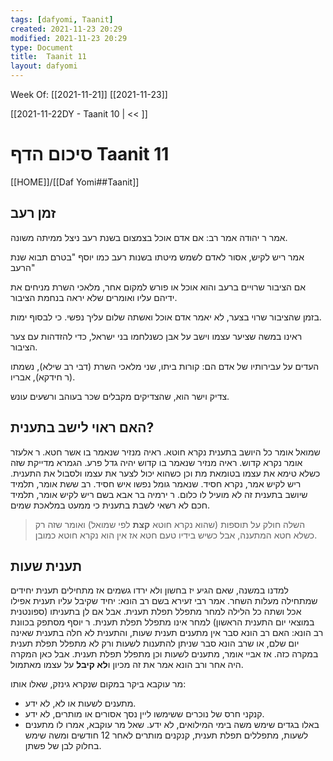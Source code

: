 ```yaml
---
tags: [dafyomi, Taanit] 
created: 2021-11-23 20:29
modified: 2021-11-23 20:29
type: Document
title:  Taanit 11
layout: dafyomi
---
```

Week Of: [[2021-11-21]]
[[2021-11-23]]

[[2021-11-22DY - Taanit 10 | << ]] 

# סיכום הדף  Taanit 11

[[HOME]]/[[Daf Yomi##Taanit]]

## זמן רעב 
אמר ר יהודה אמר רב: אם אדם אוכל בצמצום בשנת רעב ניצל ממיתה משונה.

אמר ריש לקיש, אסור לאדם לשמש מיטתו בשנות רעב כמו יוסף "בטרם תבוא שנת הרעב"

אם הציבור שרויים ברעב והוא אוכל או פורש למקום אחר, מלאכי השרת מניחים את ידיהם עליו ואומרים שלא יראה בנחמת הציבור.

בזמן שהציבור שרוי בצער, לא יאמר אדם אוכל ואשתה שלום עליך נפשי. כי לבסוף ימות.

ראינו במשה שציער עצמו וישב על אבן כשנלחמו בני ישראל, כדי להזדהות עם צער הציבור.

העדים על עבירותיו של אדם הם: קורות ביתו, שני מלאכי השרת (דבי רב שילא), נשמתו (ר חידקא), אבריו.

צדיק וישר הוא, שהצדיקים מקבלים שכר בעוהב ורשעים עונש.


##  האם ראוי לישב בתענית?
שמואל אומר כל היושב בתענית נקרא חוטא. ראיה מנזיר שנאמר בו אשר חטא.
ר אלעזר אומר נקרא קדוש. ראיה מנזיר שנאמר בו קדוש יהיה גדל פרע. הגמרא מדייקת שזה כשלא טימא את עצמו בטומאת מת וכן כשהוא יכול לצער את עצמו ולסבול את התענית.
ריש לקיש אמר, נקרא חסיד. שנאמר גומל נפשו איש חסיד.
רב ששת אומר, תלמיד שיושב בתענית זה לא מועיל לו כלום.
ר ירמיה בר אבא בשם ריש לקיש אומר, תלמיד חכם לא רשאי לשבת בתענית כי ממעט במלאכת שמים.
> השלה חולק על תוספות (שהוא נקרא חוטא **קצת** לפי שמואל) ואומר שזה רק כשלא חטא המתענה, אבל כשיש בידיו טעם חטא אז אין הוא נקרא חוטא כמובן.

## תענית שעות
למדנו במשנה, שאם הגיע יז בחשון ולא ירדו גשמים אז מתחילים תענית יחידים שמתחילה מעלות השחר.
אמר רבי זעירא בשם רב הונא: יחיד שקיבל עליו תענית אפילו אכל ושתה כל הלילה למחר מתפלל תפלת תענית. אבל אם לן בתעניתו (ספונטנית במוצאי יום התענית הראשון) למחר אינו מתפלל תפלת תענית.
ר יוסף מסתפק בכוונת רב הונא: 
האם רב הונא סבר אין מתענים תענית שעות, והתענית לא חלה בתענית שאינה יום שלם, או שרב הונא סבר שניתן להתענות לשעות ורק לא מתפלל תפלת תענית במקרה כזה.
אז אביי אומר, מתענים לשעות וכן מתפלל תפלת תענית. אבל כאן המקרה היה אחר ורב הונא אמר את זה מכיון ו**לא קיבל** על עצמו מאתמול.

מר עוקבא ביקר במקום שנקרא גינזק, שאלו אותו:
- מתענים לשעות או לא, לא ידע.
- קנקני חרס של נוכרים ששימשו ליין נסך אסורים או מותרים, לא ידע.
- באלו בגדים שימש משה בימי המילואים, לא ידע.
שאל מר עוקבא, אמרו לו מתענים לשעות, מתפללים תפלת תענית, קנקנים מותרים לאחר 12 חודשים ומשה שימש בחלוק לבן של פשתן.


 